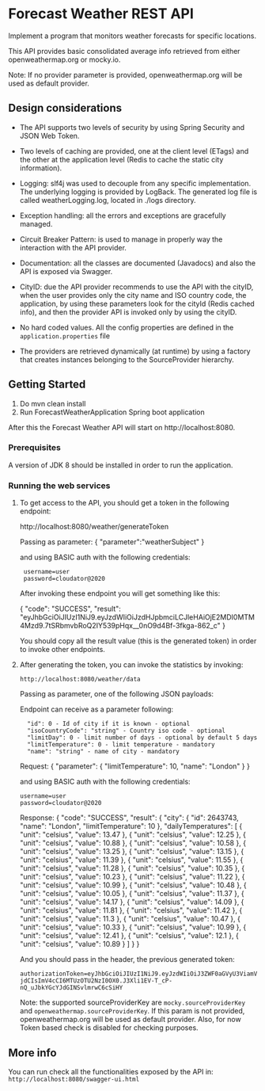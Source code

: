 # Forecast Weather REST API 

Implement a program that monitors weather forecasts for specific locations. 

This API provides basic consolidated average info retrieved from either openweathermap.org or mocky.io.

Note: If no provider parameter is provided, openweathermap.org will be used as default provider.

## Design considerations
- The API supports two levels of security by using Spring Security and JSON Web Token.

- Two levels of caching are provided, one at the client level (ETags) and the other at the application level (Redis to cache the static city information).

- Logging: slf4j was used to decouple from any specific implementation. The underlying logging is provided by LogBack. The generated log file is called weatherLogging.log,
located in ./logs directory.

- Exception handling: all the errors and exceptions are gracefully managed.

- Circuit Breaker Pattern: is used to manage in properly way the interaction with the API provider.

- Documentation: all the classes are documented (Javadocs) and also the API is exposed via Swagger.

- CityID: due the API provider recommends to use the API with the cityID, when the user provides only the city name and ISO country code, the application,
by using these parameters look for the cityId (Redis cached info), and then the provider API is invoked only by using the cityID.

- No hard coded values. All the config properties are defined in the `application.properties` file

- The providers are retrieved dynamically (at runtime) by using a factory that creates instances belonging to the SourceProvider hierarchy.


## Getting Started

1. Do mvn clean install
2. Run ForecastWeatherApplication Spring boot application

After this the Forecast Weather API will start on  http://localhost:8080.

### Prerequisites

A version of JDK 8 should be installed in order to run the application.


### Running the web services

1. To get access to the API, you should get a token in the following endpoint:

   http://localhost:8080/weather/generateToken

   Passing as parameter:
   {
    "parameter":"weatherSubject"
   }

   and using BASIC auth with the following credentials:

        username=user
        password=cloudator@2020


   After invoking these endpoint you will get something like this:

   {
       "code": "SUCCESS",
       "result": "eyJhbGciOiJIUzI1NiJ9.eyJzdWIiOiJzdHJpbmciLCJleHAiOjE2MDI0MTM4Mzd9.7tSRbmvbRoQ2IY539pHqx__0nO9d4Bf-3fkga-862_c"
   }


   You should copy all the result value (this is the generated token) in order to invoke other endpoints.

2. After generating the token, you can invoke the statistics by invoking:

   `http://localhost:8080/weather/data`

    Passing as parameter, one of the following JSON payloads:


   Endpoint can receive as a parameter following:
   
         "id": 0 - Id of city if it is known - optional
         "isoCountryCode": "string" - Country iso code - optional
         "limitDay": 0 - limit number of days - optional by default 5 days
         "limitTemperature": 0 - limit temperature - mandatory
         "name": "string" - name of city - mandatory
   
   Request:
    {
      "parameter": {
        "limitTemperature": 10,
        "name": "London"
      }
    }
    
    and using BASIC auth with the following credentials:

       username=user
       password=cloudator@2020
   Response:
     {
       "code": "SUCCESS",
       "result": {
         "city": {
           "id": 2643743,
           "name": "London",
           "limitTemperature": 10
         },
         "dailyTemperatures": [
           {
             "unit": "celsius",
             "value": 13.47
           },
           {
             "unit": "celsius",
             "value": 12.25
           },
           {
             "unit": "celsius",
             "value": 10.88
           },
           {
             "unit": "celsius",
             "value": 10.58
           },
           {
             "unit": "celsius",
             "value": 13.25
           },
           {
             "unit": "celsius",
             "value": 13.15
           },
           {
             "unit": "celsius",
             "value": 11.39
           },
           {
             "unit": "celsius",
             "value": 11.55
           },
           {
             "unit": "celsius",
             "value": 11.28
           },
           {
             "unit": "celsius",
             "value": 10.35
           },
           {
             "unit": "celsius",
             "value": 10.23
           },
           {
             "unit": "celsius",
             "value": 11.22
           },
           {
             "unit": "celsius",
             "value": 10.99
           },
           {
             "unit": "celsius",
             "value": 10.48
           },
           {
             "unit": "celsius",
             "value": 10.05
           },
           {
             "unit": "celsius",
             "value": 11.37
           },
           {
             "unit": "celsius",
             "value": 14.17
           },
           {
             "unit": "celsius",
             "value": 14.09
           },
           {
             "unit": "celsius",
             "value": 11.81
           },
           {
             "unit": "celsius",
             "value": 11.42
           },
           {
             "unit": "celsius",
             "value": 11.3
           },
           {
             "unit": "celsius",
             "value": 10.47
           },
           {
             "unit": "celsius",
             "value": 10.33
           },
           {
             "unit": "celsius",
             "value": 10.99
           },
           {
             "unit": "celsius",
             "value": 12.41
           },
           {
             "unit": "celsius",
             "value": 12.1
           },
           {
             "unit": "celsius",
             "value": 10.89
           }
         ]
       }
     }

      And you should pass in the header, the previous generated token:

      `authorizationToken=eyJhbGciOiJIUzI1NiJ9.eyJzdWIiOiJ3ZWF0aGVyU3ViamVjdCIsImV4cCI6MTUzOTU2NzI0OX0.J3Xli1EV-T_cP-nQ_uJbkYGcYJdGINSvlmrwC6cSiHY`

    Note: the supported sourceProviderKey are `mocky.sourceProviderKey` and `openweathermap.sourceProviderKey`. If this param is not provided, openweathermap.org will be used as default provider.
    Also, for now Token based check is disabled for checking purposes.
## More info

You can run check all the functionalities exposed by the API in: `http://localhost:8080/swagger-ui.html`



